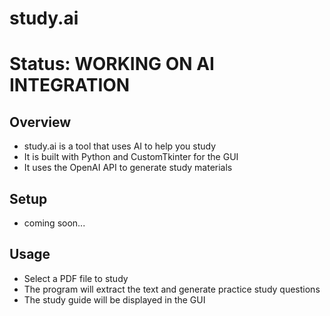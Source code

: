 # study.ai

# Status: WORKING ON AI INTEGRATION

## Overview
- study.ai is a tool that uses AI to help you study
- It is built with Python and CustomTkinter for the GUI
- It uses the OpenAI API to generate study materials

## Setup
- coming soon...

## Usage
- Select a PDF file to study
- The program will extract the text and generate practice study questions
- The study guide will be displayed in the GUI


